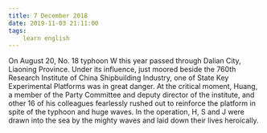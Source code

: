 ```yaml
---
title: 7 December 2018
date: 2019-11-03 21:11:00
tags:
    learn english
---
```


On August 20, No. 18 typhoon W this year passed through Dalian City, Liaoning Province. Under its influence, just moored beside the 760th Research Institute of China Shipbuilding Industry, one of State Key Experimental Platforms was in great danger. At the critical moment, Huang, a member of the Party Committee and deputy director of the institute, and other 16 of his colleagues fearlessly rushed out to reinforce the platform in spite of the typhoon and huge waves. In the operation, H, S and J were drawn into the sea by the mighty waves and laid down their lives heroically.